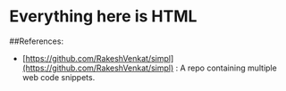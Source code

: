# Everything here is HTML #

##References:



- [https://github.com/RakeshVenkat/simpl](https://github.com/RakeshVenkat/simpl) : A repo containing multiple web code snippets.